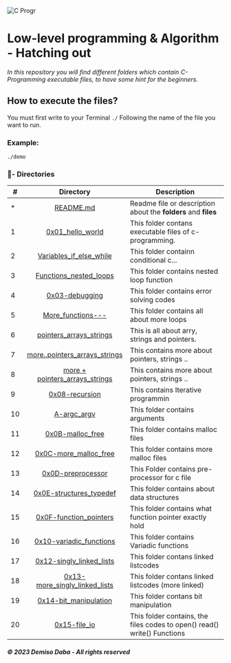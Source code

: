 ![C Progr](https://user-images.githubusercontent.com/125874545/226924053-bd9423a6-6b45-455a-b379-3dc084da0fd2.png)

# Low-level programming & Algorithm - Hatching out

_In this repository you will find different folders which contain C-Programming executable files, to have some hint for the beginners._

## How to execute the files?

You must first write to your Terminal `./` Following the name of the file you want to run.

### Example:
```
./demo
```

### :file_folder:- Directories

#|Directory|Description
---|:---:|---
*|[README.md](./README.md)| Readme file or description about the **folders** and __files__
1|[0x01_hello_world](./0x00-hello_world)|This folder contans executable files of c-programming.
2|[Variables_if_else_while](./0x01-variables_if_else_while)|This folder containn conditional c...
3|[Functions_nested_loops](./0x02-functions_nested_loops)|This folder contains nested loop function
4|[0x03-debugging](./0x03-debugging)|This folder contains error solving codes
5|[More_functions---](./0x04-more_functions_nested_loops)|This folder contains all about more loops
6|[pointers_arrays_strings](./0x05-pointers_arrays_strings)| This is all about arry, strings and pointers.
7|[more..pointers_arrays_strings](./0x06-pointers_arrays_strings)| This contains more about pointers, strings ..
8|[more + pointers_arrays_strings](./0x07-pointers_arrays_strings)|This contains more about pointers, strings ..
9|[0x08-recursion](./0x08-recursion)|This contains Iterative programmin
10|[A-argc_argv](./0x0A-argc_argv)| This folder contains arguments
11|[0x0B-malloc_free](./0x0B-malloc_free)| This folder contains malloc files
12|[0x0C-more_malloc_free](./0x0C-more_malloc_free)|This folder contains more malloc files
13|[0x0D-preprocessor](./0x0D-preprocessor)|This Folder contains pre-processor for c file
14|[0x0E-structures_typedef](./0x0E-structures_typedef)|This folder contains about data structures
15|[0x0F-function_pointers](./0x0F-function_pointers)| This folder contains what function pointer exactly hold
16|[0x10-variadic_functions](./0x10-variadic_functions)|This folder contains Variadic functions 
17|[0x12-singly_linked_lists](./0x12-singly_linked_lists)|This folder contans linked listcodes
18|[0x13-more_singly_linked_lists](./0x13-more_singly_linked_lists)|This folder contans linked listcodes (more linked)
19|[0x14-bit_manipulation](./0x14-bit_manipulation)|This folder contans bit manipulation
20|[0x15-file_io](./0x15-file_io)|This folder contains, the files codes to open() read() write() Functions


##### © 2023 **Demiso Daba - All rights reserved**

